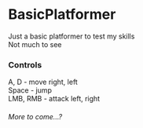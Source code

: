 # BasicPlatformer
Just a basic platformer to test my skills   
Not much to see

### Controls
A, D - move right, left  
Space - jump    
LMB, RMB - attack left, right

###### More to come...?